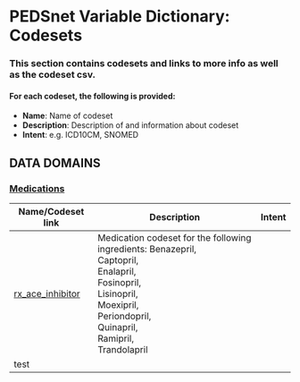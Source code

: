 # PEDSnet Variable Dictionary: Codesets

### This section contains codesets and links to more info as well as the codeset csv.

#### For each codeset, the following is provided:
* **Name**: Name of codeset
* **Description**: Description of and information about codeset
* **Intent**: e.g. ICD10CM, SNOMED

## DATA DOMAINS


### [Medications](https://github.com/PEDSnet/Variable-Dictionary/blob/redevelopment/pages/medication_codesets.md)

| Name/Codeset link | Description | Intent |
|-------------------|-------------------|-------------|
| [rx_ace_inhibitor](https://github.com/PRESERVE-Coordinating-Center/preserve_codesets/blob/main/drug/rx_ace_inhibitor.csv) | Medication codeset for the following ingredients: Benazepril,<br>Captopril,<br>Enalapril,<br>Fosinopril,<br>Lisinopril,<br>Moexipril,<br>Periondopril,<br>Quinapril,<br>Ramipril,<br>Trandolapril|
|test|
